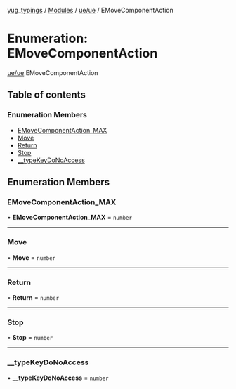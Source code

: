 [yug_typings](../README.md) / [Modules](../modules.md) / [ue/ue](../modules/ue_ue.md) / EMoveComponentAction

# Enumeration: EMoveComponentAction

[ue/ue](../modules/ue_ue.md).EMoveComponentAction

## Table of contents

### Enumeration Members

- [EMoveComponentAction\_MAX](ue_ue.EMoveComponentAction.md#emovecomponentaction_max)
- [Move](ue_ue.EMoveComponentAction.md#move)
- [Return](ue_ue.EMoveComponentAction.md#return)
- [Stop](ue_ue.EMoveComponentAction.md#stop)
- [\_\_typeKeyDoNoAccess](ue_ue.EMoveComponentAction.md#__typekeydonoaccess)

## Enumeration Members

### EMoveComponentAction\_MAX

• **EMoveComponentAction\_MAX** = `number`

___

### Move

• **Move** = `number`

___

### Return

• **Return** = `number`

___

### Stop

• **Stop** = `number`

___

### \_\_typeKeyDoNoAccess

• **\_\_typeKeyDoNoAccess** = `number`
